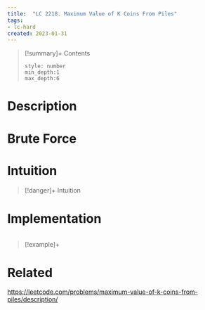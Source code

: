 ```yaml
---
title:  "LC 2218. Maximum Value of K Coins From Piles"
tags:
- lc-hard
created: 2023-01-31
---
```


>[!summary]+ Contents
>```toc
>style: number
>min_depth:1
>max_depth:6
>```

# Description

# Brute Force
# Intuition

>[!danger]+ Intuition

# Implementation
```python

```

>[!example]+ 


# Related
https://leetcode.com/problems/maximum-value-of-k-coins-from-piles/description/